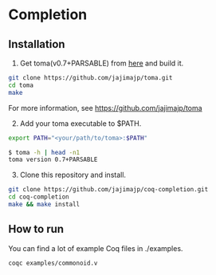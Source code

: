 # Completion

## Installation

1. Get toma(v0.7+PARSABLE) from [here](https://github.com/jajimajp/toma.git) and build it.

```bash
git clone https://github.com/jajimajp/toma.git
cd toma
make
```

For more information, see https://github.com/jajimajp/toma

2. Add your toma executable to $PATH.

```bash
export PATH="<your/path/to/toma>:$PATH"
```

```bash
$ toma -h | head -n1
toma version 0.7+PARSABLE
```

3. Clone this repository and install.

```bash
git clone https://github.com/jajimajp/coq-completion.git
cd coq-completion
make && make install
```

## How to run

You can find a lot of example Coq files in ./examples.

```bash
coqc examples/commonoid.v
```
